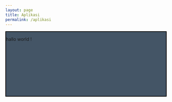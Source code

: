 ```yaml
---
layout: page
title: Aplikasi
permalink: /aplikasi
---
```


<style>
#styleaplikasi {
  border: 2px solid #000;
  width: 500px;
  height: 200px;
  background-color: #456;
}
</style>

<div id="styleaplikasi">
<p>hallo world !</p>
</div>
